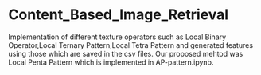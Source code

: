 # Content_Based_Image_Retrieval

Implementation of different texture operators such as Local Binary Operator,Local Ternary Pattern,Local Tetra Pattern and generated features using those which are saved in the csv files. Our proposed mehtod was Local Penta Pattern which is implemented in AP-pattern.ipynb.
